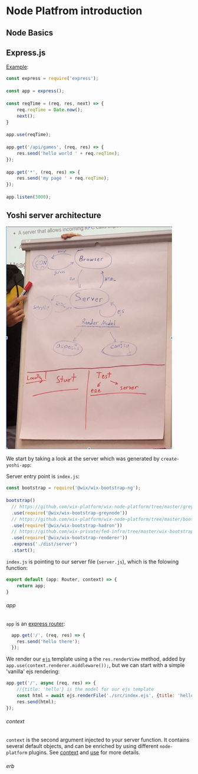 
# Node Platfrom introduction

## Node Basics

## Express.js

[Example](https://gist.github.com/yanivefraim/4930348959f9eeb240c337c9a4e90563):

```js
const express = require('express');

const app = express();

const reqTime = (req, res, next) => {
    req.reqTime = Date.now();
    next();
}

app.use(reqTime);

app.get('/api/games', (req, res) => {
    res.send('hello world ' + req.reqTime);
});

app.get('*', (req, res) => {
    res.send('my page ' + req.reqTime);
});

app.listen(3000);
```

## Yoshi server architecture

<img src="./architecture.png" alt="alt text" width="450px">

We start by taking a look at the server which was generated by `create-yoshi-app`:

Server entry point is `index.js`:

```js
const bootstrap = require('@wix/wix-bootstrap-ng');

bootstrap()
  // https://github.com/wix-platform/wix-node-platform/tree/master/greynode/wix-bootstrap-greynode
  .use(require('@wix/wix-bootstrap-greynode'))
  // https://github.com/wix-platform/wix-node-platform/tree/master/bootstrap-plugins/hadron/wix-bootstrap-hadron
  .use(require('@wix/wix-bootstrap-hadron'))
  // https://github.com/wix-private/fed-infra/tree/master/wix-bootstrap-renderer
  .use(require('@wix/wix-bootstrap-renderer'))
  .express('./dist/server')
  .start();

```

`index.js` is pointing to our server file (`server.js`), which is the folowing function:

```ts
export default (app: Router, context) => {
    return app;
}
```

###### app

`app` is an [express router](https://expressjs.com/en/4x/api.html#router):

```js
  app.get('/', (req, res) => {
    res.send('hello there');
  });

```

We render our [`ejs`](https://github.com/mde/ejs) template using a the `res.renderView` method, added by `app.use(context.renderer.middleware());`, but we can start with a simple 'vanilla' ejs rendering:

```js
app.get('/', async (req, res) => {
    //{title: 'hello'} is the model for our ejs template
    const html = await ejs.renderFile('./src/index.ejs', {title: 'hello'});
    res.send(html);
});
```

###### context

`context` is the second argument injected to your server function. It contains several default objects, and can be enriched by using different `node-platform` plugins. See [context](https://github.com/wix-platform/wix-node-platform/tree/master/bootstrap/wix-bootstrap-ng#context) and [use](https://github.com/wix-platform/wix-node-platform/tree/master/bootstrap/wix-bootstrap-ng#wixbootstrapnguseobject-opts-this) for more details.

###### erb





